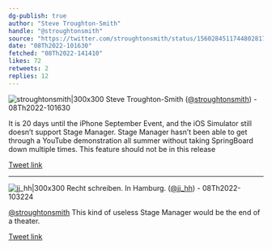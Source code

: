 ```yaml
---
dg-publish: true
author: "Steve Troughton-Smith"
handle: "@stroughtonsmith"
source: "https://twitter.com/stroughtonsmith/status/1560284511744802817"
date: "08Th2022-101630"
fetched: "08Th2022-141410"
likes: 72
retweets: 2
replies: 12
---
```

![stroughtonsmith|300x300](media/15267898-noAFOFC7_normal.jpg)
Steve Troughton-Smith ([@stroughtonsmith](https://twitter.com/stroughtonsmith)) - 08Th2022-101630

It is 20 days until the iPhone September Event, and the iOS Simulator still doesn’t support Stage Manager. Stage Manager hasn’t been able to get through a YouTube demonstration all summer without taking SpringBoard down multiple times. This feature should not be in this release

[Tweet link](https://twitter.com/stroughtonsmith/status/1560284511744802817)

---

![jj_hh|300x300](media/23326888-WnStuS4S_normal.jpg)
Recht schreiben. In Hamburg. ([@jj_hh](https://twitter.com/jj_hh)) - 08Th2022-103224

[@stroughtonsmith](https://twitter.com/stroughtonsmith) This kind of useless Stage Manager would be the end of a theater.

[Tweet link](https://twitter.com/jj_hh/status/1560288513232453632)